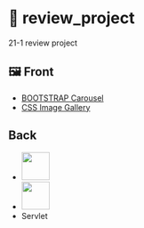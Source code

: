 # :speech_balloon: review_project
21-1 review project

## :framed_picture: Front
- [BOOTSTRAP Carousel](https://getbootstrap.com/docs/5.0/components/carousel/)
- [CSS Image Gallery](https://www.w3schools.com/css/css_image_gallery.asp)

## Back
- <img src="https://noticon-static.tammolo.com/dgggcrkxq/image/upload/v1566913897/noticon/xbvewg1m3azbpnrzck1k.png" width="50rem">
- <img src="https://noticon-static.tammolo.com/dgggcrkxq/image/upload/v1592435019/noticon/z0s5osjhwlxpeo6pxslv.png" width="50rem">
- Servlet
